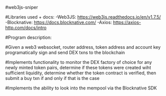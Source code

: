 #web3js-sniper

#Libraries used + docs:
  -Web3JS: https://web3js.readthedocs.io/en/v1.7.5/
  -Blocknative: https://docs.blocknative.com/
  -Axios: https://axios-http.com/docs/intro
  
#Program description: 

#Given a web3 websocket, router address, token address and account key programatically sign and send DEX txns to the blockchain

#Implements functionality to monitor the DEX factory of choice for any newly minted token pairs, determine if these tokens were created wiht sufficient liquidity, 
determine whether the token contract is verified, then submit a buy txn if and only if that is the case

#Implements the ability to look into the mempool via the Blocknative SDK
